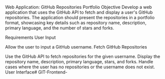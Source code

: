 Web Application: GitHub Repositories Portfolio
Objective
Develop a web application that uses the GitHub API to fetch and display a user's GitHub repositories. The application should present the repositories in a portfolio format, showcasing key details such as repository name, description, primary language, and the number of stars and forks.

Requirements
User Input

Allow the user to input a GitHub username.
Fetch GitHub Repositories

Use the GitHub API to fetch repositories for the given username.
Display the repository name, description, primary language, stars, and forks.
Handle cases where the user has no repositories or the username does not exist.
User Interface# GIT-Frontend-

